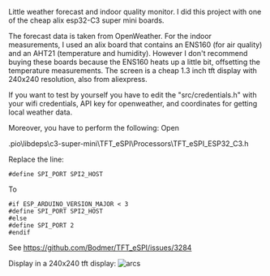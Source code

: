Little weather forecast and indoor quality monitor. I did this project with one of the cheap alix esp32-C3 super mini boards.

The forecast data is taken from OpenWeather. For the indoor measurements, I used an alix board that contains an ENS160 (for air quality) and an AHT21 (temperature and humidity). However I don't recommend buying these boards because the ENS160 heats up a little bit, offsetting the temperature measurements. The screen is a cheap 1.3 inch tft display with 240x240 resolution, also from aliexpress.

If you want to test by yourself you have to edit the "src/credentials.h" with your wifi credentials, API key for openweather, and coordinates for getting local weather data.

Moreover, you have to perform the following:
Open

\.pio\libdeps\c3-super-mini\TFT_eSPI\Processors\TFT_eSPI_ESP32_C3.h

Replace the line:
```
#define SPI_PORT SPI2_HOST
```
To
```
#if ESP_ARDUINO_VERSION_MAJOR < 3
#define SPI_PORT SPI2_HOST
#else
#define SPI_PORT 2
#endif
```
See https://github.com/Bodmer/TFT_eSPI/issues/3284

Display in a 240x240 tft display:
![arcs](https://github.com/lucas-pid/github-images/blob/main/weather-forecast-display/tft_display_240x240.jpg)
